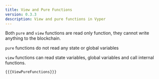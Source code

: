 ```yaml
---
title: View and Pure Functions
version: 0.3.3
description: View and pure functions in Vyper
---
```


Both `pure` and `view` functions are read only function, they cannot write anything to the blockchain.

`pure` functions do not read any state or global variables

`view` functions can read state variables, global variables and call internal functions.

```vyper
{{{ViewPureFunctions}}}
```
